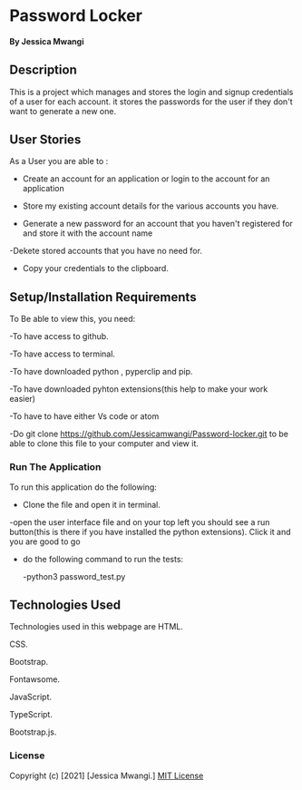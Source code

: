 # Password Locker
#### By Jessica Mwangi
## Description

This is a project  which  manages and stores the login and signup credentials of a user for each account. it stores the passwords for the user if they don't want to generate a new one.

## User Stories
As a User you are able to :

- Create an account for an application or login to the account for an application 

- Store my existing account details for the various accounts you have.

- Generate a new password for an account that you haven't registered for and store it with the account name

-Dekete stored accounts that you have no need for.

- Copy your credentials to the clipboard.
## Setup/Installation Requirements
To Be able to view this, you need:

-To have access to github.

-To have access to terminal.

-To have downloaded python , pyperclip and pip.

-To have downloaded pyhton extensions(this help to make your work easier)

-To have to have either Vs code or atom

-Do git clone https://github.com/Jessicamwangi/Password-locker.git to be able to clone this file to your computer and view it.

### Run The Application
 
 To run this application do the following:

 - Clone the file and open it in terminal.

 -open the user interface file and on your top left you should see a run button(this is there if you have installed the python extensions). Click it and you are good to go

 - do the following command to run the tests:
   
   -python3 password_test.py

## Technologies Used
Technologies used in this webpage are 
HTML.

CSS.

Bootstrap.

Fontawsome.

JavaScript.

TypeScript.

Bootstrap.js.
### License
Copyright (c) [2021] [Jessica Mwangi.]
[MIT License](https://choosealicense.com/licenses/mit/)